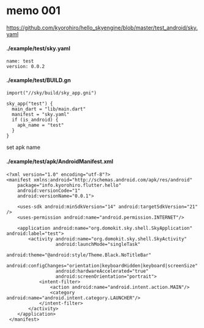 # memo 001

https://github.com/kyorohiro/hello_skyengine/blob/master/test_android/sky.yaml


#### ./example/test/sky.yaml
```
name: test
version: 0.0.2
```

#### ./example/test/BUILD.gn

```
import("//sky/build/sky_app.gni")

sky_app("test") {
  main_dart = "lib/main.dart"
  manifest = "sky.yaml"
  if (is_android) {
    apk_name = "test"
  }
}
```

set apk name


#### ./example/test/apk/AndroidManifest.xml

```
<?xml version="1.0" encoding="utf-8"?>
<manifest xmlns:android="http://schemas.android.com/apk/res/android"
    package="info.kyorohiro.flutter.hello" 
    android:versionCode="1"
    android:versionName="0.0.1">

    <uses-sdk android:minSdkVersion="14" android:targetSdkVersion="21" />
    <uses-permission android:name="android.permission.INTERNET"/>

    <application android:name="org.domokit.sky.shell.SkyApplication" android:label="test">
        <activity android:name="org.domokit.sky.shell.SkyActivity"
                  android:launchMode="singleTask"
                  android:theme="@android:style/Theme.Black.NoTitleBar"
                  android:configChanges="orientation|keyboardHidden|keyboard|screenSize"
                  android:hardwareAccelerated="true"
                  android:screenOrientation="portrait">
            <intent-filter>
                <action android:name="android.intent.action.MAIN"/>
                <category android:name="android.intent.category.LAUNCHER"/>
            </intent-filter>
        </activity>
    </application>
 </manifest>
```